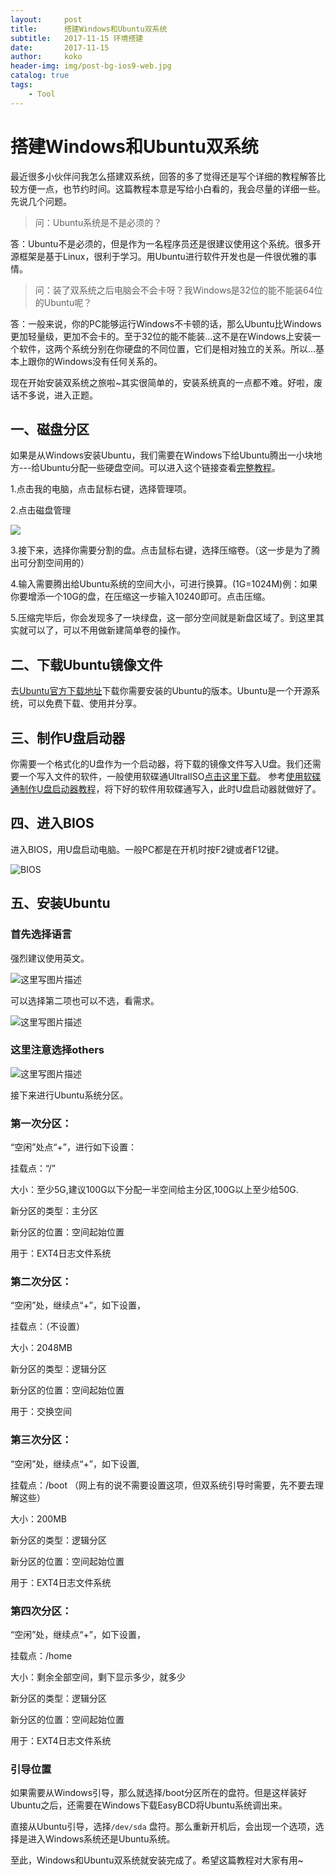 ```yaml
---
layout:     post
title:      搭建Windows和Ubuntu双系统
subtitle:   2017-11-15 环境搭建
date:       2017-11-15
author:     koko
header-img: img/post-bg-ios9-web.jpg
catalog: true
tags:
    - Tool
---
```


# 搭建Windows和Ubuntu双系统

最近很多小伙伴问我怎么搭建双系统，回答的多了觉得还是写个详细的教程解答比较方便一点，也节约时间。这篇教程本意是写给小白看的，我会尽量的详细一些。
先说几个问题。

>问：Ubuntu系统是不是必须的？

答：Ubuntu不是必须的，但是作为一名程序员还是很建议使用这个系统。很多开源框架是基于Linux，很利于学习。用Ubuntu进行软件开发也是一件很优雅的事情。

>问：装了双系统之后电脑会不会卡呀？我Windows是32位的能不能装64位的Ubuntu呢？

答：一般来说，你的PC能够运行Windows不卡顿的话，那么Ubuntu比Windows更加轻量级，更加不会卡的。至于32位的能不能装...这不是在Windows上安装一个软件，这两个系统分别在你硬盘的不同位置，它们是相对独立的关系。所以...基本上跟你的Windows没有任何关系的。

现在开始安装双系统之旅啦~其实很简单的，安装系统真的一点都不难。好啦，废话不多说，进入正题。

## 一、磁盘分区
如果是从Windows安装Ubuntu，我们需要在Windows下给Ubuntu腾出一小块地方---给Ubuntu分配一些硬盘空间。可以进入这个链接查看[完整教程](https://jingyan.baidu.com/article/4b07be3c79863648b380f314.html)。

1.点击我的电脑，点击鼠标右键，选择管理项。

2.点击磁盘管理



![](http://img.blog.csdn.net/20171114210819603?watermark/2/text/aHR0cDovL2Jsb2cuY3Nkbi5uZXQva29rb3plbmcxOTk1/font/5a6L5L2T/fontsize/400/fill/I0JBQkFCMA==/dissolve/70/gravity/SouthEast)

3.接下来，选择你需要分割的盘。点击鼠标右键，选择压缩卷。（这一步是为了腾出可分割空间用的）

4.输入需要腾出给Ubuntu系统的空间大小，可进行换算。(1G=1024M)例：如果你要增添一个10G的盘，在压缩这一步输入10240即可。点击压缩。

5.压缩完毕后，你会发现多了一块绿盘，这一部分空间就是新盘区域了。到这里其实就可以了，可以不用做新建简单卷的操作。


## 二、下载Ubuntu镜像文件

去[Ubuntu官方下载地址](http://cn.ubuntu.com/download/)下载你需要安装的Ubuntu的版本。Ubuntu是一个开源系统，可以免费下载、使用并分享。

## 三、制作U盘启动器

你需要一个格式化的U盘作为一个启动器，将下载的镜像文件写入U盘。我们还需要一个写入文件的软件，一般使用软碟通UltralISO[点击这里下载](http://cn.ezbsystems.com/ultraiso/)。
参考[使用软碟通制作U盘启动器教程](https://jingyan.baidu.com/article/a378c960630e61b329283045.html)，将下好的软件用软碟通写入，此时U盘启动器就做好了。

## 四、进入BIOS

进入BIOS，用U盘启动电脑。一般PC都是在开机时按F2键或者F12键。


![BIOS](http://img.blog.csdn.net/20161209205409537?watermark/2/text/aHR0cDovL2Jsb2cuY3Nkbi5uZXQvQnlDaGVuNjIz/font/5a6L5L2T/fontsize/400/fill/I0JBQkFCMA==/dissolve/70/gravity/Center)

## 五、安装Ubuntu

### 首先选择语言

强烈建议使用英文。


![这里写图片描述](http://img.blog.csdn.net/20161209205420506?watermark/2/text/aHR0cDovL2Jsb2cuY3Nkbi5uZXQvQnlDaGVuNjIz/font/5a6L5L2T/fontsize/400/fill/I0JBQkFCMA==/dissolve/70/gravity/Center)

可以选择第二项也可以不选，看需求。

![这里写图片描述](http://img.blog.csdn.net/20161209205430714?watermark/2/text/aHR0cDovL2Jsb2cuY3Nkbi5uZXQvQnlDaGVuNjIz/font/5a6L5L2T/fontsize/400/fill/I0JBQkFCMA==/dissolve/70/gravity/Center)

### 这里注意选择others


![这里写图片描述](http://img.blog.csdn.net/20161209205441308?watermark/2/text/aHR0cDovL2Jsb2cuY3Nkbi5uZXQvQnlDaGVuNjIz/font/5a6L5L2T/fontsize/400/fill/I0JBQkFCMA==/dissolve/70/gravity/Center)

接下来进行Ubuntu系统分区。

### 第一次分区：

“空闲”处点“+”，进行如下设置：

挂载点：“/”

大小：至少5G,建议100G以下分配一半空间给主分区,100G以上至少给50G.

新分区的类型：主分区

新分区的位置：空间起始位置

用于：EXT4日志文件系统

### 第二次分区：

“空闲”处，继续点“+”，如下设置，

挂载点：（不设置）

大小：2048MB

新分区的类型：逻辑分区

新分区的位置：空间起始位置

用于：交换空间

### 第三次分区：

“空闲”处，继续点“+”，如下设置,

挂载点：/boot  （网上有的说不需要设置这项，但双系统引导时需要，先不要去理解这些）

大小：200MB

新分区的类型：逻辑分区

新分区的位置：空间起始位置

用于：EXT4日志文件系统

### 第四次分区：

“空闲”处，继续点“+”，如下设置，

挂载点：/home

大小：剩余全部空间，剩下显示多少，就多少

新分区的类型：逻辑分区

新分区的位置：空间起始位置

用于：EXT4日志文件系统

### 引导位置

如果需要从Windows引导，那么就选择/boot分区所在的盘符。但是这样装好Ubuntu之后，还需要在Windows下载EasyBCD将Ubuntu系统调出来。

直接从Ubuntu引导，选择`/dev/sda` 盘符。那么重新开机后，会出现一个选项，选择是进入Windows系统还是Ubuntu系统。

至此，Windows和Ubuntu双系统就安装完成了。希望这篇教程对大家有用~



